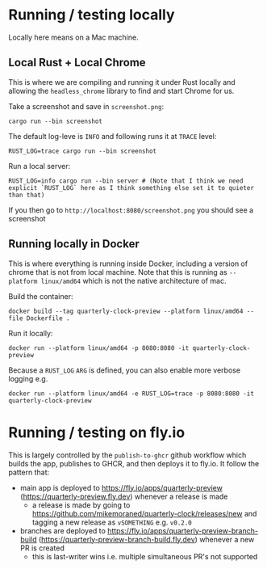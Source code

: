 # Running / testing locally

Locally here means on a Mac machine.

## Local Rust + Local Chrome

This is where we are compiling and running it under Rust locally and allowing the `headless_chrome` library to find and start Chrome for us.

Take a screenshot and save in `screenshot.png`: 

    cargo run --bin screenshot

The default log-leve is `INFO` and following runs it at `TRACE` level:

    RUST_LOG=trace cargo run --bin screenshot    

Run a local server:

    RUST_LOG=info cargo run --bin server # (Note that I think we need explicit `RUST_LOG` here as I think something else set it to quieter than that)

If you then go to `http://localhost:8080/screenshot.png` you should see a screenshot

## Running locally in Docker

This is where everything is running inside Docker, including a version of chrome that is not from local machine. Note that this is running as `--platform linux/amd64` which is not the native architecture of mac.

Build the container:

    docker build --tag quarterly-clock-preview --platform linux/amd64 --file Dockerfile .

Run it locally:

    docker run --platform linux/amd64 -p 8080:8080 -it quarterly-clock-preview

Because a `RUST_LOG` `ARG` is defined, you can also enable more verbose logging e.g.

    docker run --platform linux/amd64 -e RUST_LOG=trace -p 8080:8080 -it quarterly-clock-preview

# Running / testing on fly.io

This is largely controlled by the `publish-to-ghcr` github workflow which builds the app, publishes to GHCR, and then deploys it to fly.io. It follow the pattern that:
* main app is deployed to https://fly.io/apps/quarterly-preview (https://quarterly-preview.fly.dev) whenever a release is made
    * a release is made by going to https://github.com/mikemoraned/quarterly-clock/releases/new and tagging a new release as `vSOMETHING` e.g. `v0.2.0`
* branches are deployed to https://fly.io/apps/quarterly-preview-branch-build (https://quarterly-preview-branch-build.fly.dev) whenever a new PR is created
    * this is last-writer wins i.e. multiple simultaneous PR's not supported
